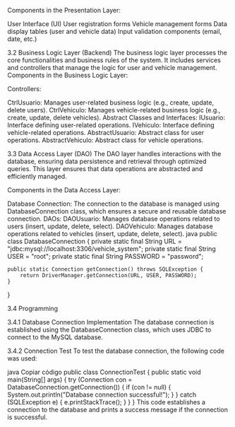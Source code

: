 
Components in the Presentation Layer:

User Interface (UI)
User registration forms
Vehicle management forms
Data display tables (user and vehicle data)
Input validation components (email, date, etc.)

3.2 Business Logic Layer (Backend)
The business logic layer processes the core functionalities and business rules of the system. It includes services and controllers that manage the logic for user and vehicle management.
Components in the Business Logic Layer:

Controllers:

CtrlUsuario: Manages user-related business logic (e.g., create, update, delete users).
CtrlVehiculo: Manages vehicle-related business logic (e.g., create, update, delete vehicles).
Abstract Classes and Interfaces:
IUsuario: Interface defining user-related operations.
IVehiculo: Interface defining vehicle-related operations.
AbstractUsuario: Abstract class for user operations.
AbstractVehiculo: Abstract class for vehicle operations.

3.3 Data Access Layer (DAO)
The DAO layer handles interactions with the database, ensuring data persistence and retrieval through optimized queries. This layer ensures that data operations are abstracted and efficiently managed.

Components in the Data Access Layer:

Database Connection: The connection to the database is managed using DatabaseConnection class, which ensures a secure and reusable database connection.
DAOs:
DAOUsuario: Manages database operations related to users (insert, update, delete, select).
DAOVehiculo: Manages database operations related to vehicles (insert, update, delete, select).
java
public class DatabaseConnection {
    private static final String URL = "jdbc:mysql://localhost:3306/vehicle_system";
    private static final String USER = "root";
    private static final String PASSWORD = "password";

    public static Connection getConnection() throws SQLException {
        return DriverManager.getConnection(URL, USER, PASSWORD);
    }
}

3.4 Programming

3.4.1 Database Connection Implementation
The database connection is established using the DatabaseConnection class, which uses JDBC to connect to the MySQL database.

3.4.2 Connection Test
To test the database connection, the following code was used:

java
Copiar código
public class ConnectionTest {
    public static void main(String[] args) {
        try (Connection con = DatabaseConnection.getConnection()) {
            if (con != null) {
                System.out.println("Database connection successful!");
            }
        } catch (SQLException e) {
            e.printStackTrace();
        }
    }
}
This code establishes a connection to the database and prints a success message if the connection is successful.
